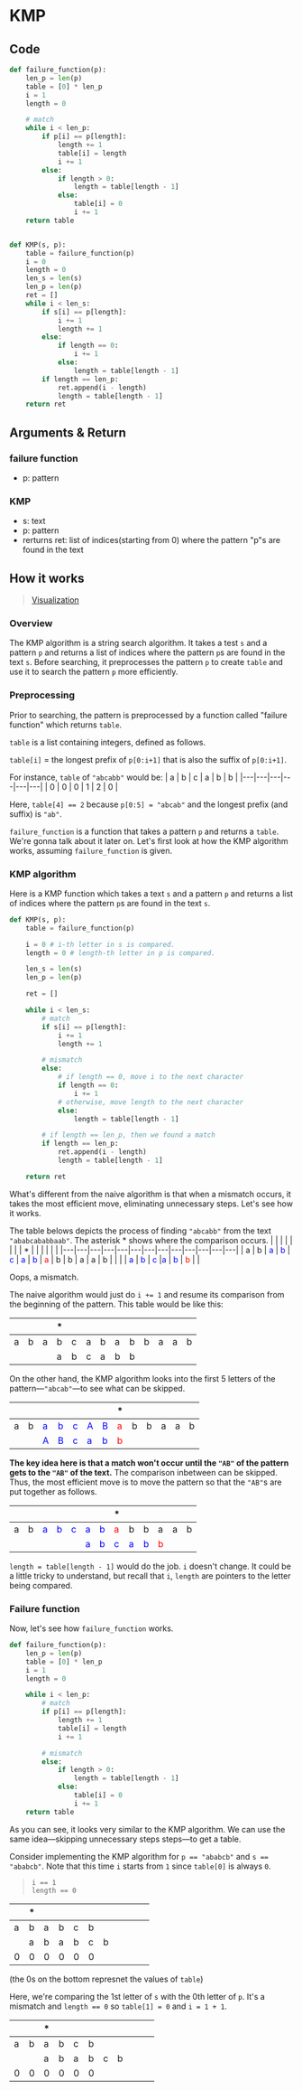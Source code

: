 # KMP

## Code

```python
def failure_function(p):
    len_p = len(p)
    table = [0] * len_p
    i = 1
    length = 0

    # match
    while i < len_p:
        if p[i] == p[length]:
            length += 1
            table[i] = length
            i += 1
        else:
            if length > 0:
                length = table[length - 1]
            else:
                table[i] = 0
                i += 1
    return table


def KMP(s, p):
    table = failure_function(p)
    i = 0
    length = 0
    len_s = len(s)
    len_p = len(p)
    ret = []
    while i < len_s:
        if s[i] == p[length]:
            i += 1
            length += 1
        else:
            if length == 0:
                i += 1
            else:
                length = table[length - 1]
        if length == len_p:
            ret.append(i - length)
            length = table[length - 1]
    return ret
```

## Arguments & Return

### failure function

- p: pattern

### KMP

- s: text
- p: pattern
- rerturns ret: list of indices(starting from 0) where the pattern "p"s are found in the text

## How it works
> [Visualization](https://cmps-people.ok.ubc.ca/ylucet/DS/KnuthMorrisPratt.html)

### Overview

The KMP algorithm is a string search algorithm. It takes a test `s` and a pattern `p` and returns a list of indices where the pattern `p`s are found in the text `s`. Before searching, it preprocesses the pattern `p` to create `table` and use it to search the pattern `p` more efficiently.

### Preprocessing

Prior to searching, the pattern is preprocessed by a function called "failure function" which returns `table`.

`table` is a list containing integers, defined as follows.

`table[i]` = the longest prefix of `p[0:i+1]` that is also the suffix of `p[0:i+1]`.

For instance, `table` of `"abcabb"` would be:
| a | b | c | a | b | b |
|---|---|---|---|---|---|
| 0 | 0 | 0 | 1 | 2 | 0 |

Here, `table[4] == 2` because `p[0:5] = "abcab"` and the longest prefix (and suffix) is `"ab"`.

`failure_function` is a function that takes a pattern `p` and returns a `table`. We're gonna talk about it later on. Let's first look at how the KMP algorithm works, assuming `failure_function` is given.

### KMP algorithm
Here is a KMP function which takes a text `s` and a pattern `p` and returns a list of indices where the pattern `p`s are found in the text `s`.

```python
def KMP(s, p):
    table = failure_function(p)

    i = 0 # i-th letter in s is compared.
    length = 0 # length-th letter in p is compared.

    len_s = len(s)
    len_p = len(p)

    ret = []

    while i < len_s:
        # match
        if s[i] == p[length]:
            i += 1
            length += 1

        # mismatch
        else:
            # if length == 0, move i to the next character
            if length == 0:
                i += 1
            # otherwise, move length to the next character
            else:
                length = table[length - 1]

        # if length == len_p, then we found a match
        if length == len_p:
            ret.append(i - length)
            length = table[length - 1]

    return ret
```

What's different from the naive algorithm is that when a mismatch occurs, it takes the most efficient move, eliminating unnecessary steps. Let's see how it works.

The table belows depicts the process of finding `"abcabb"` from the text `"ababcababbaab"`. The asterisk * shows where the comparison occurs.
|   |   |   |   |   |   |   | * |   |   |   |   |   |
|---|---|---|---|---|---|---|---|---|---|---|---|---|
| a | b | <span style="color:blue">a</span> | <span style="color:blue">b</span> | <span style="color:blue">c</span> | <span style="color:blue">a</span> | <span style="color:blue">b</span> | <span style="color:red">a</span> | b | b | a | a | b |
|   |   | <span style="color:blue">a</span> | <span style="color:blue">b</span> | <span style="color:blue">c</span> |<span style="color:blue">a</span> | <span style="color:blue">b</span> | <span style="color:red">b</span> |   |

Oops, a mismatch.

The naive algorithm would just do `i += 1` and resume its comparison from the beginning of the pattern. This table would be like this:

|   |   |   | * |   |   |   |   |   |   |   |   |   |
|---|---|---|---|---|---|---|---|---|---|---|---|---|
| a | b | a | b | c | a | b | a | b | b | a | a | b |
|   |   |   | a | b | c |a | b | b |   |

On the other hand, the KMP algorithm looks into the first 5 letters of the pattern—`"abcab"`—to see what can be skipped.

|   |   |   |   |   |   |   | * |   |   |   |   |   |
|---|---|---|---|---|---|---|---|---|---|---|---|---|
| a | b | <span style="color:blue">a</span> | <span style="color:blue">b</span> | <span style="color:blue">c</span> | <span style="color:blue">A</span> | <span style="color:blue">B</span> | <span style="color:red">a</span> | b | b | a | a | b |
|   |   | <span style="color:blue">A</span> | <span style="color:blue">B</span> | <span style="color:blue">c</span> |<span style="color:blue">a</span> | <span style="color:blue">b</span> | <span style="color:red">b</span> |   |

**The key idea here is that a match won't occur until the `"AB"` of the pattern gets to the `"AB"` of the text.** The comparison inbetween can be skipped. Thus, the most efficient move is to move the pattern so that the `"AB"`s are put together as follows.

|   |   |   |   |   |   |   | * |   |   |   |   |   |
|---|---|---|---|---|---|---|---|---|---|---|---|---|
| a | b | <span style="color:blue">a</span> | <span style="color:blue">b</span> | <span style="color:blue">c</span> | <span style="color:blue">a</span> | <span style="color:blue">b</span> | <span style="color:red">a</span> | b | b | a | a | b |
|   |   |   |   |   | <span style="color:blue">a</span> | <span style="color:blue">b</span> | <span style="color:blue">c</span> |<span style="color:blue">a</span> | <span style="color:blue">b</span> | <span style="color:red">b</span> |   |

`length = table[length - 1]` would do the job. `i` doesn't change. It could be a little tricky to understand, but recall that `i`, `length` are pointers to the letter being compared.

### Failure function

Now, let's see how `failure_function` works.

```python
def failure_function(p):
    len_p = len(p)
    table = [0] * len_p
    i = 1
    length = 0

    while i < len_p:
        # match
        if p[i] == p[length]:
            length += 1
            table[i] = length
            i += 1

        # mismatch
        else:
            if length > 0:
                length = table[length - 1]
            else:
                table[i] = 0
                i += 1
    return table
```

As you can see, it looks very similar to the KMP algorithm. We can use the same idea—skipping unnecessary steps steps—to get a table.

Consider implementing the KMP algorithm for `p == "ababcb"` and `s == "ababcb"`. Note that this time `i` starts from `1` since `table[0]` is always `0`.

> `i == 1` <br> `length == 0`

|   | * |   |   |   |   |   |   |   |   |   |
|---|---|---|---|---|---|---|---|---|---|---|
| a | b | a | b | c | b |   |   |   |   |   |
|   | a | b | a | b | c | b |   |   |   |   |
| 0 | 0 | 0 | 0 | 0 | 0 |   |   |   |   |   |

(the 0s on the bottom represnet the values of `table`)

Here, we're comparing the 1st letter of `s` with the 0th letter of `p`. It's a mismatch and `length == 0` so `table[1] = 0` and `i = 1 + 1`.

|   |   | * |   |   |   |   |   |   |   |   |
|---|---|---|---|---|---|---|---|---|---|---|
| a | b | a | b | c | b |   |   |   |   |   |
|   |   | a | b | a | b | c | b |   |   |   |
| 0 | 0 | 0 | 0 | 0 | 0 |   |   |   |   |   |

